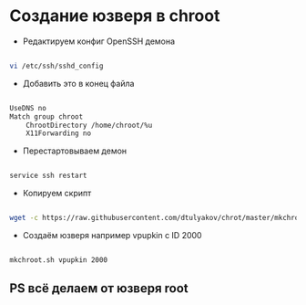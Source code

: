 # Создание юзверя в chroot

- Редактируем конфиг OpenSSH демона

```bash

vi /etc/ssh/sshd_config 
```

- Добавить это в конец файла

```bash

UseDNS no
Match group chroot
    ChrootDirectory /home/chroot/%u
    X11Forwarding no
```

- Перестартовываем демон

```bash

service ssh restart
```

- Копируем скрипт

```bash

wget -c https://raw.githubusercontent.com/dtulyakov/chrot/master/mkchroot.sh
```

- Создаём юзверя например vpupkin с ID 2000

```bash

mkchroot.sh vpupkin 2000
```

## PS всё делаем от юзверя root
